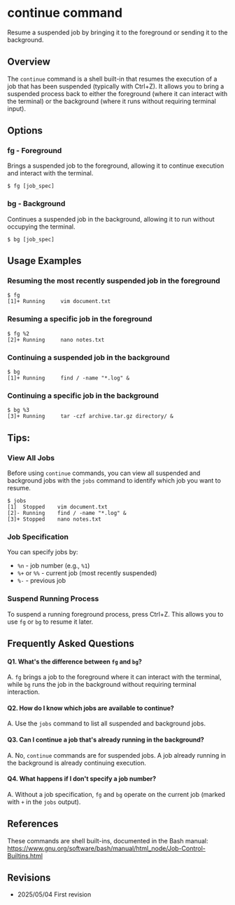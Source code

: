 # continue command

Resume a suspended job by bringing it to the foreground or sending it to the background.

## Overview

The `continue` command is a shell built-in that resumes the execution of a job that has been suspended (typically with Ctrl+Z). It allows you to bring a suspended process back to either the foreground (where it can interact with the terminal) or the background (where it runs without requiring terminal input).

## Options

### **fg** - Foreground

Brings a suspended job to the foreground, allowing it to continue execution and interact with the terminal.

```console
$ fg [job_spec]
```

### **bg** - Background

Continues a suspended job in the background, allowing it to run without occupying the terminal.

```console
$ bg [job_spec]
```

## Usage Examples

### Resuming the most recently suspended job in the foreground

```console
$ fg
[1]+ Running     vim document.txt
```

### Resuming a specific job in the foreground

```console
$ fg %2
[2]+ Running     nano notes.txt
```

### Continuing a suspended job in the background

```console
$ bg
[1]+ Running     find / -name "*.log" &
```

### Continuing a specific job in the background

```console
$ bg %3
[3]+ Running     tar -czf archive.tar.gz directory/ &
```

## Tips:

### View All Jobs

Before using `continue` commands, you can view all suspended and background jobs with the `jobs` command to identify which job you want to resume.

```console
$ jobs
[1]  Stopped    vim document.txt
[2]- Running    find / -name "*.log" &
[3]+ Stopped    nano notes.txt
```

### Job Specification

You can specify jobs by:
- `%n` - job number (e.g., `%1`)
- `%+` or `%%` - current job (most recently suspended)
- `%-` - previous job

### Suspend Running Process

To suspend a running foreground process, press Ctrl+Z. This allows you to use `fg` or `bg` to resume it later.

## Frequently Asked Questions

#### Q1. What's the difference between `fg` and `bg`?
A. `fg` brings a job to the foreground where it can interact with the terminal, while `bg` runs the job in the background without requiring terminal interaction.

#### Q2. How do I know which jobs are available to continue?
A. Use the `jobs` command to list all suspended and background jobs.

#### Q3. Can I continue a job that's already running in the background?
A. No, `continue` commands are for suspended jobs. A job already running in the background is already continuing execution.

#### Q4. What happens if I don't specify a job number?
A. Without a job specification, `fg` and `bg` operate on the current job (marked with `+` in the `jobs` output).

## References

These commands are shell built-ins, documented in the Bash manual:
https://www.gnu.org/software/bash/manual/html_node/Job-Control-Builtins.html

## Revisions

- 2025/05/04 First revision